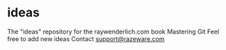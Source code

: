 # ideas
The "ideas" repository for the raywenderlich.com book Mastering Git
Feel free to add new ideas
Contact support@razeware.com

